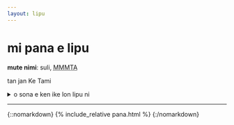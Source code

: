 ```yaml
---
layout: lipu
---
```


# mi pana e lipu
**mute nimi**: suli, <abbr title="6200">MMMTA</abbr> 

tan jan Ke Tami

<details>
  <summary>o sona e ken ike lon lipu ni</summary>
  <ul>
    <li></li>
  </ul>
</details>

***

<style>
</style>

{::nomarkdown}
{% include_relative pana.html %}
{:/nomarkdown}